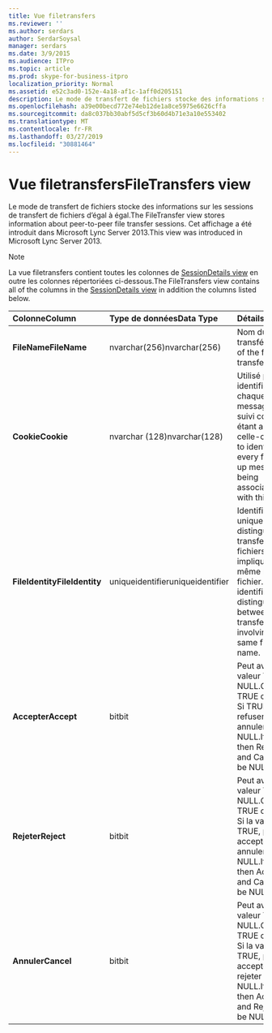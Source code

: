 ```yaml
---
title: Vue filetransfers
ms.reviewer: ''
ms.author: serdars
author: SerdarSoysal
manager: serdars
ms.date: 3/9/2015
ms.audience: ITPro
ms.topic: article
ms.prod: skype-for-business-itpro
localization_priority: Normal
ms.assetid: e52c3ad0-152e-4a18-af1c-1aff0d205151
description: Le mode de transfert de fichiers stocke des informations sur les sessions de transfert de fichiers d’égal à égal. Cet affichage a été introduit dans Microsoft Lync Server 2013.
ms.openlocfilehash: a39e00becd772e74eb12de1a8ce5975e6626cffa
ms.sourcegitcommit: da8c037bb30abf5d5cf3b60d4b71e3a10e553402
ms.translationtype: MT
ms.contentlocale: fr-FR
ms.lasthandoff: 03/27/2019
ms.locfileid: "30881464"
---
```

# <a name="filetransfers-view"></a><span data-ttu-id="2a470-104">Vue filetransfers</span><span class="sxs-lookup"><span data-stu-id="2a470-104">FileTransfers view</span></span>
 
<span data-ttu-id="2a470-105">Le mode de transfert de fichiers stocke des informations sur les sessions de transfert de fichiers d’égal à égal.</span><span class="sxs-lookup"><span data-stu-id="2a470-105">The FileTransfer view stores information about peer-to-peer file transfer sessions.</span></span> <span data-ttu-id="2a470-106">Cet affichage a été introduit dans Microsoft Lync Server 2013.</span><span class="sxs-lookup"><span data-stu-id="2a470-106">This view was introduced in Microsoft Lync Server 2013.</span></span>
  
> [!NOTE]
> <span data-ttu-id="2a470-107">La vue filetransfers contient toutes les colonnes de [SessionDetails view](sessiondetails-0.md) en outre les colonnes répertoriées ci-dessous.</span><span class="sxs-lookup"><span data-stu-id="2a470-107">The FileTransfers view contains all of the columns in the [SessionDetails view](sessiondetails-0.md) in addition the columns listed below.</span></span>
  
|<span data-ttu-id="2a470-108">**Colonne**</span><span class="sxs-lookup"><span data-stu-id="2a470-108">**Column**</span></span>|<span data-ttu-id="2a470-109">**Type de données**</span><span class="sxs-lookup"><span data-stu-id="2a470-109">**Data Type**</span></span>|<span data-ttu-id="2a470-110">**Détails**</span><span class="sxs-lookup"><span data-stu-id="2a470-110">**Details**</span></span>|
|:-----|:-----|:-----|
|<span data-ttu-id="2a470-111">**FileName**</span><span class="sxs-lookup"><span data-stu-id="2a470-111">**FileName**</span></span> <br/> |<span data-ttu-id="2a470-112">nvarchar(256)</span><span class="sxs-lookup"><span data-stu-id="2a470-112">nvarchar(256)</span></span>  <br/> |<span data-ttu-id="2a470-113">Nom du fichier transféré.</span><span class="sxs-lookup"><span data-stu-id="2a470-113">Name of the file transferred.</span></span>  <br/> |
|<span data-ttu-id="2a470-114">**Cookie**</span><span class="sxs-lookup"><span data-stu-id="2a470-114">**Cookie**</span></span> <br/> |<span data-ttu-id="2a470-115">nvarchar (128)</span><span class="sxs-lookup"><span data-stu-id="2a470-115">nvarchar(128)</span></span>  <br/> |<span data-ttu-id="2a470-116">Utilisé pour identifier chaque message de suivi comme étant associé à celle-ci.</span><span class="sxs-lookup"><span data-stu-id="2a470-116">Used to identify every follow-up message as being associated with this one.</span></span>  <br/> |
|<span data-ttu-id="2a470-117">**FileIdentity**</span><span class="sxs-lookup"><span data-stu-id="2a470-117">**FileIdentity**</span></span> <br/> |<span data-ttu-id="2a470-118">uniqueidentifier</span><span class="sxs-lookup"><span data-stu-id="2a470-118">uniqueidentifier</span></span>  <br/> |<span data-ttu-id="2a470-119">Identificateur unique pour distinguer les transferts de fichiers impliquant le même nom de fichier.</span><span class="sxs-lookup"><span data-stu-id="2a470-119">Unique identifier to distinguish between file transfers involving the same file name.</span></span>  <br/> |
|<span data-ttu-id="2a470-120">**Accepter**</span><span class="sxs-lookup"><span data-stu-id="2a470-120">**Accept**</span></span> <br/> |<span data-ttu-id="2a470-121">bit</span><span class="sxs-lookup"><span data-stu-id="2a470-121">bit</span></span>  <br/> |<span data-ttu-id="2a470-122">Peut avoir la valeur TRUE ou NULL.</span><span class="sxs-lookup"><span data-stu-id="2a470-122">Can be TRUE or NULL.</span></span> <span data-ttu-id="2a470-123">Si TRUE, refuser et annuler sera NULL.</span><span class="sxs-lookup"><span data-stu-id="2a470-123">If TRUE, then Reject and Cancel will be NULL.</span></span>  <br/> |
|<span data-ttu-id="2a470-124">**Rejeter**</span><span class="sxs-lookup"><span data-stu-id="2a470-124">**Reject**</span></span> <br/> |<span data-ttu-id="2a470-125">bit</span><span class="sxs-lookup"><span data-stu-id="2a470-125">bit</span></span>  <br/> |<span data-ttu-id="2a470-126">Peut avoir la valeur TRUE ou NULL.</span><span class="sxs-lookup"><span data-stu-id="2a470-126">Can be TRUE or NULL.</span></span> <span data-ttu-id="2a470-127">Si la valeur TRUE, puis accepter et annuler sera NULL.</span><span class="sxs-lookup"><span data-stu-id="2a470-127">If TRUE, then Accept and Cancel will be NULL.</span></span>  <br/> |
|<span data-ttu-id="2a470-128">**Annuler**</span><span class="sxs-lookup"><span data-stu-id="2a470-128">**Cancel**</span></span> <br/> |<span data-ttu-id="2a470-129">bit</span><span class="sxs-lookup"><span data-stu-id="2a470-129">bit</span></span>  <br/> |<span data-ttu-id="2a470-130">Peut avoir la valeur TRUE ou NULL.</span><span class="sxs-lookup"><span data-stu-id="2a470-130">Can be TRUE or NULL.</span></span> <span data-ttu-id="2a470-131">Si la valeur TRUE, puis accepter et rejeter sera NULL.</span><span class="sxs-lookup"><span data-stu-id="2a470-131">If TRUE, then Accept and Reject will be NULL.</span></span>  <br/> |
   


